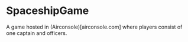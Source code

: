 # SpaceshipGame

A game hosted in (Airconsole)[airconsole.com] where players consist of one captain and officers.
